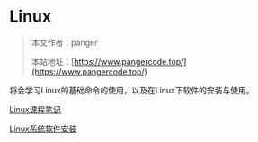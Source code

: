 # Linux

> 本文作者：panger
>
> 本站地址：[https://www.pangercode.top/](https://www.pangercode.top/)

将会学习Linux的基础命令的使用，以及在Linux下软件的安装与使用。

[Linux课程笔记](Linux课程笔记.md)

[Linux系统软件安装](Linux系统软件安装.md)








